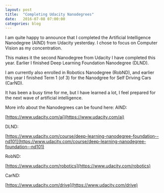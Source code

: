 ```yaml
---
layout: post
title:  "Completing Udacity Nanodegrees"
date:   2016-07-08 07:00:00
categories: blog
---
```

I am quite happy to announce that I completed the Artificial Intelligence Nanodegree (AIND) from Udacity yesterday. I chose to focus on Computer Vision as my concentration.

This makes it the second Nanodegree from Udacity I have completed this year. Earlier I finished Deep Learning Foundation Nanodegree (DLND).

I am currently also enrolled in Robotics Nanodegree (RobND), and earlier this year I finished Term 1 (of 3) for the Nanodgree for Self Driving Cars (CarND).

It has been a busy time for me, but I have learned a lot, I feel prepared for the next wave of artificial intelligence.

More info about the Nanodegrees can be found here:
AIND:

[https://www.udacity.com/ai](https://www.udacity.com/ai)

DLND:

[https://www.udacity.com/course/deep-learning-nanodegree-foundation--nd101](https://www.udacity.com/course/deep-learning-nanodegree-foundation--nd101)

RobND:

[https://www.udacity.com/robotics](https://www.udacity.com/robotics)

CarND:

[https://www.udacity.com/drive](https://www.udacity.com/drive)
